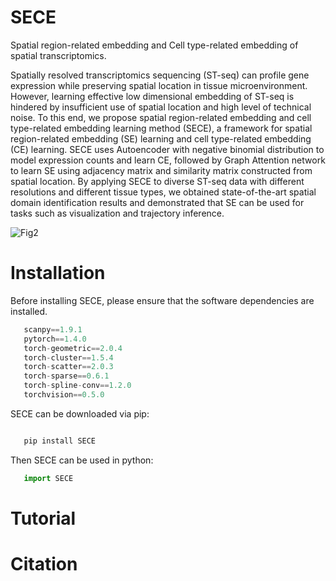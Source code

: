 # SECE
Spatial region-related embedding and Cell type-related embedding of spatial transcriptomics.

Spatially resolved transcriptomics sequencing (ST-seq) can profile gene expression while preserving spatial location in tissue microenvironment. However, learning effective low dimensional embedding of ST-seq is hindered by insufficient use of spatial location and high level of technical noise. To this end, we propose spatial region-related embedding and cell type-related embedding learning method (SECE), a framework for spatial region-related embedding (SE) learning and cell type-related embedding (CE) learning. SECE uses Autoencoder with negative binomial distribution to model expression counts and learn CE, followed by Graph Attention network to learn SE using adjacency matrix and similarity matrix constructed from spatial location. By applying SECE to diverse ST-seq data with different resolutions and different tissue types, we obtained state-of-the-art spatial domain identification results and demonstrated that SE can be used for tasks such as visualization and trajectory inference.

![Fig2](https://user-images.githubusercontent.com/53144397/191158987-a855f2a8-cf23-4930-a209-079b9a6d1f8c.png)


# Installation

Before installing SECE, please ensure that the software dependencies are installed.

```python
   scanpy==1.9.1
   pytorch==1.4.0
   torch-geometric==2.0.4
   torch-cluster==1.5.4
   torch-scatter==2.0.3 
   torch-sparse==0.6.1
   torch-spline-conv==1.2.0
   torchvision==0.5.0
```
SECE can be downloaded via pip:

```python

   pip install SECE
```
Then SECE can be used in python:

```python
   import SECE
```
# Tutorial

# Citation
